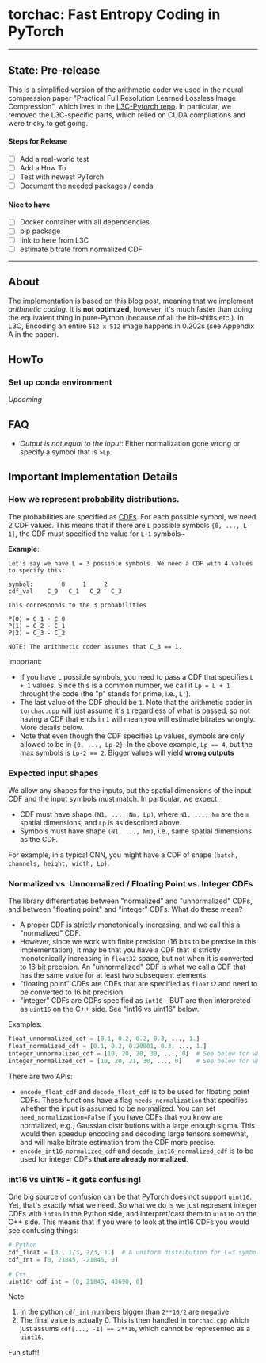 # torchac: Fast Entropy Coding in PyTorch

---

## State: Pre-release

This is a simplified version of the arithmetic coder we used in the 
neural compression paper "Practical Full Resolution Learned Lossless Image 
Compression", which
lives in the [L3C-Pytorch repo](https://github.com/fab-jul/L3C-PyTorch).
In particular, we removed the L3C-specific parts, which relied on CUDA
compliations and were tricky to get going.

#### Steps for Release

- [ ] Add a real-world test
- [ ] Add a How To
- [ ] Test with newest PyTorch
- [ ] Document the needed packages / conda

#### Nice to have

- [ ] Docker container with all dependencies
- [ ] pip package 
- [ ] link to here from L3C
- [ ] estimate bitrate from normalized CDF

---

## About

The implementation is based on [this blog post](https://marknelson.us/posts/2014/10/19/data-compression-with-arithmetic-coding.html),
meaning that we implement _arithmetic coding_.
It is **not optimized**, however, it's much faster than doing the equivalent thing in pure-Python (because of all the
 bit-shifts etc.). In L3C, Encoding an entire `512 x 512` image happens in 0.202s (see Appendix A in the paper).
 
## HowTo

### Set up conda environment

_Upcoming_

## FAQ

- _Output is not equal to the input_: Either normalization gone wrong or
specify a symbol that is `>Lp`.

## Important Implementation Details

### How we represent probability distributions.

The probabilities are specified as [CDFs](https://en.wikipedia.org/wiki/Cumulative_distribution_function).
For each possible symbol,
we need 2 CDF values. This means that if there are `L` possible symbols
`{0, ..., L-1}`, the CDF must specified the value for `L+1` symbols~

**Example**:
```
Let's say we have L = 3 possible symbols. We need a CDF with 4 values
to specify this:

symbol:        0     1     2
cdf_val    C_0   C_1   C_2   C_3

This corresponds to the 3 probabilities

P(0) = C_1 - C_0
P(1) = C_2 - C_1
P(2) = C_3 - C_2

NOTE: The arithmetic coder assumes that C_3 == 1. 
```

Important:

- If you have `L` possible symbols, you need to pass a CDF that
  specifies `L + 1` values. Since this is a common number, we call it 
  `Lp = L + 1` throught the code (the "p" stands for prime, i.e., `L'`).
- The last value of the CDF should be `1`. Note that the arithmetic coder
  in `torchac.cpp` will just assume it's `1` regardless of what is passed, so not having a CDF
  that ends in `1` will mean you will estimate bitrates wrongly. More details below.
- Note that even though the CDF specifies `Lp` values, symbols are only allowed
to be in `{0, ..., Lp-2}`. In the above example, `Lp == 4`, but the 
max symbols is `Lp-2 == 2`. Bigger values will yield **wrong outputs**

### Expected input shapes

We allow any shapes for the inputs, but the spatial dimensions of the
input CDF and the input symbols must match. In particular, we expect:

- CDF must have shape `(N1, ..., Nm, Lp)`, where `N1, ..., Nm` are the
`m` spatial dimensions, and `Lp` is as described above.
- Symbols must have shape `(N1, ..., Nm)`, i.e., same spatial dimensions
as the CDF.

For example, in a typical CNN, you might have a CDF of shape 
`(batch, channels, height, width, Lp)`.

  
### Normalized vs. Unnormalized / Floating Point vs. Integer CDFs

The library differentiates between "normalized" and "unnormalized" CDFs,
and between "floating point" and "integer" CDFs. What do these mean?

- A proper CDF is strictly monotonically increasing, and we call this a
"normalized" CDF. 
- However, since we work with finite precision (16 bits to
be precise in this implementation), it may be that you have a CDF that
is strictly monotonically increasing in `float32` space, but not when
it is converted to 16 bit precision. An "unnormalized" CDF is what we call
a CDF that has the same value for at least two subsequent elements.
- "floating point" CDFs are CDFs that are specified as `float32` and need
to be converted to 16 bit precision
- "integer" CDFs are CDFs specified as `int16` - BUT are then interpreted
as `uint16` on the C++ side. See "int16 vs uint16" below.

Examples:

```python
float_unnormalized_cdf = [0.1, 0.2, 0.2, 0.3, ..., 1.]
float_normalized_cdf = [0.1, 0.2, 0.20001, 0.3, ..., 1.]
integer_unnormalized_cdf = [10, 20, 20, 30, ..., 0]  # See below for why last is 0.
integer_normalized_cdf = [10, 20, 21, 30, ..., 0]    # See below for why last is 0.
```

There are two APIs:

- `encode_float_cdf` and `decode_float_cdf` is to be used for floating point 
CDFs. These functions have a flag `needs_normalization` that specifies
whether the input is assumed to be normalized. You can set
`need_normalization=False` if you have CDFs that you know are normalized, e.g., 
Gaussian distributions with a large enough sigma. This would then speedup
encoding and decoding large tensors somewhat, and will make bitrate 
estimation from the CDF more precise.
- `encode_int16_normalized_cdf` and `decode_int16_normalized_cdf` is to be 
used for integer CDFs **that are already normalized**.

### int16 vs uint16 - it gets confusing!

One big source of confusion can be that PyTorch does not support `uint16`.
Yet, that's exactly what we need. So what we do is we just represent
integer CDFs with `int16` in the Python side, and interpret/cast them to `uint16`
on the C++ side. This means that if you were to look at the int16 CDFs
you would see confusing things:

```python 
# Python
cdf_float = [0., 1/3, 2/3, 1.]  # A uniform distribution for L=3 symbols.
cdf_int = [0, 21845, -21845, 0]

# C++
uint16* cdf_int = [0, 21845, 43690, 0]
```

Note:
1. In the python `cdf_int` numbers bigger than `2**16/2` are negative
2. The final value is actually 0. This is then handled in `torchac.cpp` which
just assums `cdf[..., -1] == 2**16`, which cannot be represented as a `uint16`.

Fun stuff!
